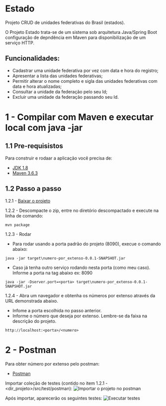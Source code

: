 # Estado
Projeto CRUD de unidades federativas do Brasil (estados).

O Projeto Estado trata-se de um sistema sob arquitetura Java/Spring Boot configuração de depndência em Maven para disponibilização de um serviço HTTP. 

## Funcionalidades:
- Cadastrar uma unidade federativa por vez com data e hora do registro;
- Apresentar a lista das unidades federativas;
- Permitir alterar o nome completo e sigla das unidades federativas com data e hora atualizadas;
- Consultar a unidade da federação pelo seu Id;
- Excluir uma unidade da federação passando seu Id.

# 1 - Compilar com Maven e executar local com java -jar
## 1.1 Pre-requisistos
Para construir e rodaar a aplicação você precisa de:
- [JDK 1.8](http://www.oracle.com/technetwork/java/javase/downloads/jdk8-downloads-2133151.html)
- [Maven 3.6.3](https://maven.apache.org)

## 1.2 Passo a passo
1.2.1 - [Baixar o projeto](https://github.com/ronybrand/estado/archive/feature/estado.zip)

1.2.2 - Descompacte o zip, entre no diretório descompactado e execute na linha de comando:
```
mvn package
```

1.2.3 - Rodar
- Para rodar usando a porta padrão do projeto (8090), execue o comando abaixo:
```
java -jar target\numero-por_extenso-0.0.1-SNAPSHOT.jar
```

- Caso já tenha outro serviço rodando nesta porta (como meu caso). Informe a porta na tag abaixo ex: 8090
```
java -jar -Dserver.port=<porta> target\numero-por_extenso-0.0.1-SNAPSHOT.jar
```
1.2.4 - Abra um navegador e obtenha os números por extenso através da URL demonstrada abaixo. 
- Infome a porta escolhida no passo anterior.
- Informe o número que deseja por extenso. Lembre-se da faixa na descrição do projeto.
```
http://localhost:<porta>/<numero>
```

# 2 - Postman
Para obter número por extenso pelo postman:
- [Postman](https://www.postman.com/downloads/)

Importar coleção de testes (contido no item 1.2.1 - <dir_projeto>/src/test/postman):
![Importar o projeto no postman](https://github.com/ronybrand/numero_por_extenso/blob/feature/numero_por_extenso/importar_projeto_postman.png)

Após importar, aparecerão os seguintes testes:
![Executar testes](https://github.com/ronybrand/estado/blob/feature/estado/sequencia%20de%20execu%C3%A7%C3%A3o%20de%20teste%20no%20postman.png)
